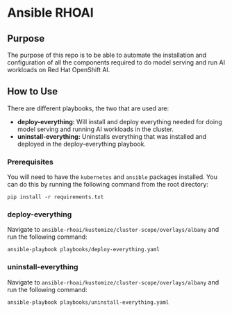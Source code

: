 # Ansible RHOAI

## Purpose

The purpose of this repo is to be able to automate the installation and configuration of all the components required to do model serving and run AI workloads on Red Hat OpenShift AI.  


## How to Use

There are different playbooks, the two that are used are:
- **deploy-everything:** Will install and deploy everything needed for doing model serving and running AI workloads in the cluster.
- **uninstall-everything:** Uninstalls everything that was installed and deployed in the deploy-everything playbook.

### Prerequisites

You will need to have the `kubernetes` and `ansible` packages installed. You can do this by running the following command from the root directory:

```
pip install -r requirements.txt
```

### deploy-everything

Navigate to `ansible-rhoai/kustomize/cluster-scope/overlays/albany` and run the following command:

```
ansible-playbook playbooks/deploy-everything.yaml
```

### uninstall-everything

Navigate to `ansible-rhoai/kustomize/cluster-scope/overlays/albany` and run the following command:

```
ansible-playbook playbooks/uninstall-everything.yaml
```